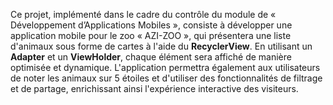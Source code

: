 Ce projet, implémenté dans le cadre du contrôle du module de « Développement d’Applications Mobiles », consiste à développer une application mobile pour le zoo « AZI-ZOO », qui présentera une liste d'animaux sous forme de cartes à l'aide du **RecyclerView**. En utilisant un **Adapter** et un **ViewHolder**, chaque élément sera affiché de manière optimisée et dynamique. L'application permettra également aux utilisateurs de noter les animaux sur 5 étoiles et d'utiliser des fonctionnalités de filtrage et de partage, enrichissant ainsi l'expérience interactive des visiteurs.
